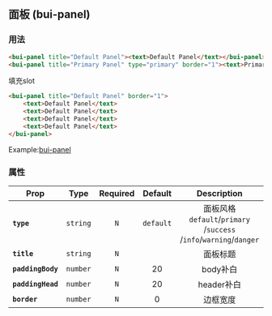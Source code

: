 ## 面板 (bui-panel)

### 用法

```html
<bui-panel title="Default Panel"><text>Default Panel</text></bui-panel>
<bui-panel title="Primary Panel" type="primary" border="1"><text>Primary Panel</text></bui-panel>
```

填充slot

```html
<bui-panel title="Default Panel" border="1">
    <text>Default Panel</text>
    <text>Default Panel</text>
    <text>Default Panel</text>
    <text>Default Panel</text>
</bui-panel>

```

Example:[bui-panel](https://github.com/bingo-oss/bui-weex-sample/blob/master/src/views/example/panel-demo.vue)

### 属性

| Prop | Type | Required | Default | Description |
| ---- |:----:|:---:|:-------:| :----------:|
| **`type`** | `string` | `N` | `default` | 面板风格 `default`/`primary `/`success `/`info`/`warning`/`danger` |
| **`title`** | `string` | `N` |  | 面板标题|
| **`paddingBody`** | `number` | `N` | 20 | body补白 |
| **`paddingHead`** | `number ` | `N` | 20 | header补白 |
| **`border`** | `number` | `N` | 0 | 边框宽度|
  




